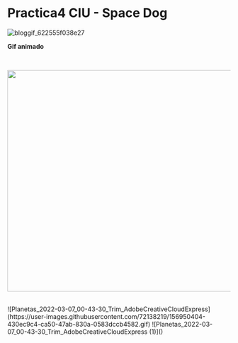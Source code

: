 # Practica4 CIU - Space Dog

![bloggif_622555f038e27](https://user-images.githubusercontent.com/72138219/156950198-79b0b431-3451-41cf-a899-920f598923df.gif)
<br>
<p><b> Gif animado  </b></p>
<br>
<p align="center">
  <img width="750" height="500" src="https://user-images.githubusercontent.com/72138219/156950689-6b7c7003-91aa-47c6-b9f1-bcc2c85531a5.gif">
</p>
<br>
![Planetas_2022-03-07_00-43-30_Trim_AdobeCreativeCloudExpress](https://user-images.githubusercontent.com/72138219/156950404-430ec9c4-ca50-47ab-830a-0583dccb4582.gif)
![Planetas_2022-03-07_00-43-30_Trim_AdobeCreativeCloudExpress (1)]()
